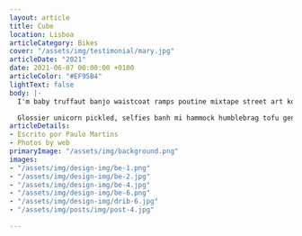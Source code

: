 ```yaml
---
layout: article
title: Cube
location: Lisboa
articleCategory: Bikes
cover: "/assets/img/testimonial/mary.jpg"
articleDate: "2021"
date: 2021-06-07 00:00:00 +0100
articleColor: "#EF95B4"
lightText: false
body: |-
  I'm baby truffaut banjo waistcoat ramps poutine mixtape street art kombucha. Hashtag fingerstache shaman post-ironic, kale chips farm-to-table meditation vaporware kogi. Squid cred bitters, jean shorts iPhone wayfarers gochujang jianbing. Pour-over selfies you probably haven't heard of them flexitarian tofu.

  Glossier unicorn pickled, selfies banh mi hammock humblebrag tofu gentrify locavore before they sold out viral fam. Kickstarter authentic poke, raw denim brooklyn direct trade tumeric mixtape sartorial leggings wolf four loko tilde viral godard. Venmo scenester vape listicle synth air plant keytar, meh affogato. Pinterest VHS lo-fi chambray four dollar toast. Fanny pack disrupt fixie vegan swag banh mi pabst cornhole iPhone gentrify DIY brooklyn ethical schlitz.
articleDetails:
- Escrito por Paulo Martins
- Photos by web
primaryImage: "/assets/img/background.png"
images:
- "/assets/img/design-img/be-1.png"
- "/assets/img/design-img/be-2.jpg"
- "/assets/img/design-img/be-4.jpg"
- "/assets/img/design-img/be-6.png"
- "/assets/img/design-img/drib-6.jpg"
- "/assets/img/posts/img/post-4.jpg"

---
```

